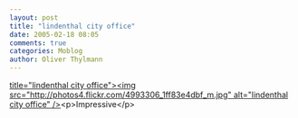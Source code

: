 ```yaml
---
layout: post
title: "lindenthal city office"
date: 2005-02-18 08:05
comments: true
categories: Moblog
author: Oliver Thylmann
---
```



[ title=&quot;lindenthal city office&quot;&gt;&lt;img src=&quot;http://photos4.flickr.com/4993306_1ff83e4dbf_m.jpg&quot; alt=&quot;lindenthal city office&quot; /&gt;](http://www.flickr.com/photos/oliver/4993306/)&lt;p&gt;Impressive&lt;/p&gt;


